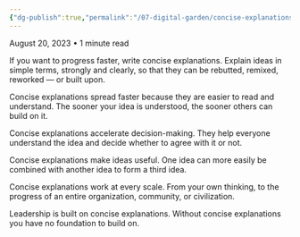 ```yaml
---
{"dg-publish":true,"permalink":"/07-digital-garden/concise-explanations-accelerate-progress/","title":"Concise explanations accelerate progress","tags":["evergreen","ath"],"updated":"2025-04-07T18:53:40.638-07:00"}
---
```



August 20, 2023 • 1 minute read

If you want to progress faster, write concise explanations. Explain ideas in simple terms, strongly and clearly, so that they can be rebutted, remixed, reworked — or built upon.

Concise explanations spread faster because they are easier to read and understand. The sooner your idea is understood, the sooner others can build on it.

Concise explanations accelerate decision-making. They help everyone understand the idea and decide whether to agree with it or not.

Concise explanations make ideas useful. One idea can more easily be combined with another idea to form a third idea.

Concise explanations work at every scale. From your own thinking, to the progress of an entire organization, community, or civilization.

Leadership is built on concise explanations. Without concise explanations you have no foundation to build on.